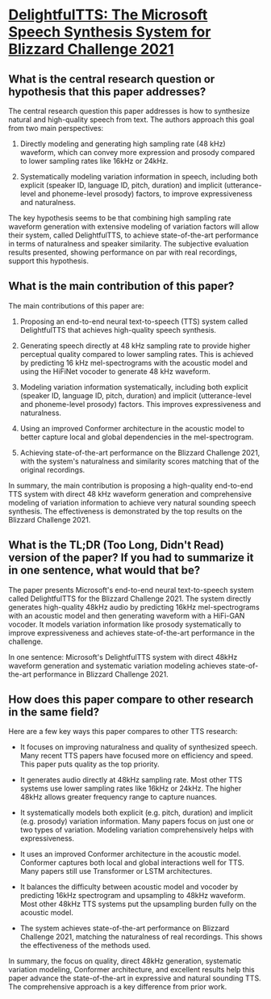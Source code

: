 # [DelightfulTTS: The Microsoft Speech Synthesis System for Blizzard   Challenge 2021](https://arxiv.org/abs/2110.12612)

## What is the central research question or hypothesis that this paper addresses?

 The central research question this paper addresses is how to synthesize natural and high-quality speech from text. The authors approach this goal from two main perspectives:

1. Directly modeling and generating high sampling rate (48 kHz) waveform, which can convey more expression and prosody compared to lower sampling rates like 16kHz or 24kHz. 

2. Systematically modeling variation information in speech, including both explicit (speaker ID, language ID, pitch, duration) and implicit (utterance-level and phoneme-level prosody) factors, to improve expressiveness and naturalness. 

The key hypothesis seems to be that combining high sampling rate waveform generation with extensive modeling of variation factors will allow their system, called DelightfulTTS, to achieve state-of-the-art performance in terms of naturalness and speaker similarity. The subjective evaluation results presented, showing performance on par with real recordings, support this hypothesis.


## What is the main contribution of this paper?

 The main contributions of this paper are:

1. Proposing an end-to-end neural text-to-speech (TTS) system called DelightfulTTS that achieves high-quality speech synthesis. 

2. Generating speech directly at 48 kHz sampling rate to provide higher perceptual quality compared to lower sampling rates. This is achieved by predicting 16 kHz mel-spectrograms with the acoustic model and using the HiFiNet vocoder to generate 48 kHz waveform.

3. Modeling variation information systematically, including both explicit (speaker ID, language ID, pitch, duration) and implicit (utterance-level and phoneme-level prosody) factors. This improves expressiveness and naturalness. 

4. Using an improved Conformer architecture in the acoustic model to better capture local and global dependencies in the mel-spectrogram.

5. Achieving state-of-the-art performance on the Blizzard Challenge 2021, with the system's naturalness and similarity scores matching that of the original recordings.

In summary, the main contribution is proposing a high-quality end-to-end TTS system with direct 48 kHz waveform generation and comprehensive modeling of variation information to achieve very natural sounding speech synthesis. The effectiveness is demonstrated by the top results on the Blizzard Challenge 2021.


## What is the TL;DR (Too Long, Didn't Read) version of the paper? If you had to summarize it in one sentence, what would that be?

 The paper presents Microsoft's end-to-end neural text-to-speech system called DelightfulTTS for the Blizzard Challenge 2021. The system directly generates high-quality 48kHz audio by predicting 16kHz mel-spectrograms with an acoustic model and then generating waveform with a HiFi-GAN vocoder. It models variation information like prosody systematically to improve expressiveness and achieves state-of-the-art performance in the challenge.

In one sentence: Microsoft's DelightfulTTS system with direct 48kHz waveform generation and systematic variation modeling achieves state-of-the-art performance in Blizzard Challenge 2021.


## How does this paper compare to other research in the same field?

 Here are a few key ways this paper compares to other TTS research:

- It focuses on improving naturalness and quality of synthesized speech. Many recent TTS papers have focused more on efficiency and speed. This paper puts quality as the top priority.

- It generates audio directly at 48kHz sampling rate. Most other TTS systems use lower sampling rates like 16kHz or 24kHz. The higher 48kHz allows greater frequency range to capture nuances. 

- It systematically models both explicit (e.g. pitch, duration) and implicit (e.g. prosody) variation information. Many papers focus on just one or two types of variation. Modeling variation comprehensively helps with expressiveness.

- It uses an improved Conformer architecture in the acoustic model. Conformer captures both local and global interactions well for TTS. Many papers still use Transformer or LSTM architectures.

- It balances the difficulty between acoustic model and vocoder by predicting 16kHz spectrogram and upsampling to 48kHz waveform. Most other 48kHz TTS systems put the upsampling burden fully on the acoustic model.

- The system achieves state-of-the-art performance on Blizzard Challenge 2021, matching the naturalness of real recordings. This shows the effectiveness of the methods used.

In summary, the focus on quality, direct 48kHz generation, systematic variation modeling, Conformer architecture, and excellent results help this paper advance the state-of-the-art in expressive and natural sounding TTS. The comprehensive approach is a key difference from prior work.
